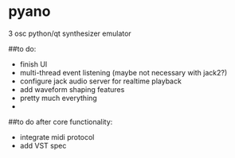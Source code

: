 # pyano
3 osc python/qt synthesizer emulator

##to do:
 - finish UI
 - multi-thread event listening (maybe not necessary with jack2?)
 - configure jack audio server for realtime playback
 - add waveform shaping features
 - pretty much everything
 - 
##to do after core functionality:
 - integrate midi protocol
 - add VST spec
 
